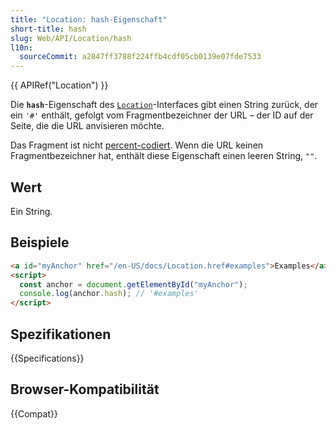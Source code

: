 ```yaml
---
title: "Location: hash-Eigenschaft"
short-title: hash
slug: Web/API/Location/hash
l10n:
  sourceCommit: a2847ff3788f224ffb4cdf05cb0139e07fde7533
---
```


{{ APIRef("Location") }}

Die **`hash`**-Eigenschaft des [`Location`](/de/docs/Web/API/Location)-Interfaces gibt einen String zurück, der ein `'#'` enthält, gefolgt vom Fragmentbezeichner der URL – der ID auf der Seite, die die URL anvisieren möchte.

Das Fragment ist nicht [percent-codiert](/de/docs/Glossary/Percent-encoding). Wenn die URL keinen Fragmentbezeichner hat, enthält diese Eigenschaft einen leeren String, `""`.

## Wert

Ein String.

## Beispiele

```html
<a id="myAnchor" href="/en-US/docs/Location.href#examples">Examples</a>
<script>
  const anchor = document.getElementById("myAnchor");
  console.log(anchor.hash); // '#examples'
</script>
```

## Spezifikationen

{{Specifications}}

## Browser-Kompatibilität

{{Compat}}
